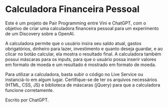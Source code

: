 # Calculadora Financeira Pessoal

Este é um projeto de Pair Programming entre Vini e ChatGPT, com o objetivo de criar uma calculadora financeira pessoal para um experimento de um Discovery sobre a OpenAI.

A calculadora permite que o usuário insira seu saldo atual, gastos obrigatórios, dinheiro para lazer, investimento e quanto deseja guardar, e ao clicar no botão calcular, ela mostra o resultado final. A calculadora também possui máscaras para os inputs, para que o usuário possa inserir valores em formato de moeda e um resultado é mostrado em formato de moeda.

Para utilizar a calculadora, basta subir o código no Live Service ou instanciá-lo em algum lugar. Certifique-se de ter os arquivos necessários (HTML, CSS, JS) e biblioteca de máscaras (jQuery) para que a calculadora funcione corretamente.

Escrito por ChatGPT.
